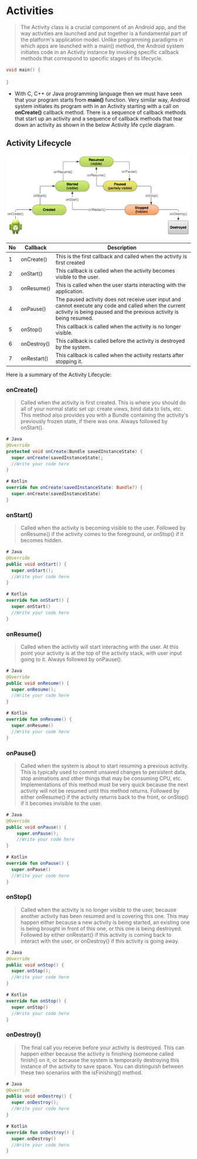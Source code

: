 # Activities

> The Activity class is a crucial component of an Android app, and the way activities are launched and put together is a fundamental part of the platform's application model. Unlike programming paradigms in which apps are launched with a main() method, the Android system initiates code in an Activity instance by invoking specific callback methods that correspond to specific stages of its lifecycle.

``` C
void main() {

}
```

- With C, C++ or Java programming language then we must have seen that your program starts from **main()** function. Very similar way, Android system initiates its program with in an Activity starting with a call on **onCreate()** callback method. There is a sequence of callback methods that start up an activity and a sequence of callback methods that tear down an activity as shown in the below Activity life cycle diagram.

## Activity Lifecycle

![activity-lifecycle](../images/activity-lifecycle.png "Activity lifecycle")

| No | Callback | Description |
|----|----------|-------------|
| 1  | onCreate() | This is the first callback and called when the activity is first created |
| 2  | onStart()   | This callback is called when the activity becomes visible to the user. |
| 3  | onResume()  | This is called when the user starts interacting with the application. |
| 4  | onPause()   | The paused activity does not receive user input and cannot execute any code and called when the current activity is being paused and the previous activity is being resumed. |
| 5  | onStop()    | This callback is called when the activity is no longer visible. |
| 6  | onDestroy() | This callback is called before the activity is destroyed by the system. |
| 7  | onRestart() | This callback is called when the activity restarts after stopping it. |

Here is a summary of the Activity Lifecycle:

### onCreate()

> Called when the activity is first created. This is where you should do all of your normal static set up: create views, bind data to lists, etc. This method also provides you with a Bundle containing the activity's previously frozen state, if there was one. Always followed by onStart().

``` Java
# Java
@Override
protected void onCreate(Bundle savedInstanceState) {
  super.onCreate(savedInstanceState);
  //Write your code here
}
```

``` Kotlin
# Kotlin
override fun onCreate(savedInstanceState: Bundle?) {
  super.onCreate(savedInstanceState)
}
```

### onStart()

> Called when the activity is becoming visible to the user. Followed by onResume() if the activity comes to the foreground, or onStop() if it becomes hidden.

``` Java
# Java
@Override
public void onStart() {
  super.onStart();
  //Write your code here
}
```

``` Kotlin
# Kotlin
override fun onStart() {
  super.onStart()
  //Write your code here
}
```

### onResume()

> Called when the activity will start interacting with the user. At this point your activity is at the top of the activity stack, with user input going to it. Always followed by onPause().

``` Java
# Java
@Override
public void onResume() {
  super.onResume();
  //Write your code here
}
```

``` Kotlin
# Kotlin
override fun onResume() {
  super.onResume()
  //Write your code here
}
```

### onPause()

> Called when the system is about to start resuming a previous activity. This is typically used to commit unsaved changes to persistent data, stop animations and other things that may be consuming CPU, etc. Implementations of this method must be very quick because the next activity will not be resumed until this method returns. Followed by either onResume() if the activity returns back to the front, or onStop() if it becomes invisible to the user.

``` Java
# Java
@Override
public void onPause() {
    super.onPause();
    //Write your code here
}
```

``` Kotlin
# Kotlin
override fun onPause() {
  super.onPause()
  //Write your code here
}
```

### onStop()

> Called when the activity is no longer visible to the user, because another activity has been resumed and is covering this one. This may happen either because a new activity is being started, an existing one is being brought in front of this one, or this one is being destroyed. Followed by either onRestart() if this activity is coming back to interact with the user, or onDestroy() if this activity is going away.

``` Java
# Java
@Override
public void onStop() {
  super.onStop();
  //Write your code here
}
```

``` Kotlin
# Kotlin
override fun onStop() {
  super.onStop()
  //Write your code here
}
```

### onDestroy()

> The final call you receive before your activity is destroyed. This can happen either because the activity is finishing (someone called finish() on it, or because the system is temporarily destroying this instance of the activity to save space. You can distinguish between these two scenarios with the isFinishing() method.

``` Java
# Java
@Override
public void onDestroy() {
  super.onDestroy();
  //Write your code here
}
```

``` Kotlin
# Kotlin
override fun onDestroy() {
  super.onDestroy()
  //Write your code here
}
```
